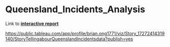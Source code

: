 # Queensland_Incidents_Analysis
Link to **[interactive report](https://public.tableau.com/app/profile/brian.ong1771/viz/Story_17272414319140/StoryTellingabourQueenslandIncidentsdata?publish=yes&:sid=&:redirect=auth&:display_count=n&:origin=viz_share_link)**

https://public.tableau.com/app/profile/brian.ong1771/viz/Story_17272414319140/StoryTellingabourQueenslandIncidentsdata?publish=yes
